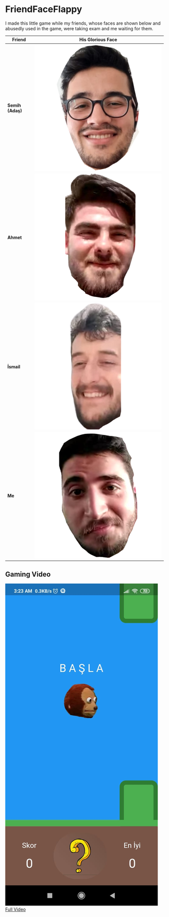 # FriendFaceFlappy
I made this little game while my friends, whose faces are shown below and abusedly used in the game, were taking exam and me waiting for them. 

| Friend | His Glorious Face |
|---|---|
|**Semih (Adaş)**|![Adas-Face](lib/assets/images/semih_2_son.png)|
|**Ahmet**|![Ahmet-Face](lib/assets/images/ahmet_son.png)|
|**İsmail**|![İsmail-Face](lib/assets/images/ismail_son.png)|
|**Me**|![Me-Face](lib/assets/images/gercek_semih_son.png)|

## Gaming Video
[![gaming-video](assets/README/intro.jpeg)](assets/README/playing.gif)
[Full Video](assets/README/gaming_video.mp4)
